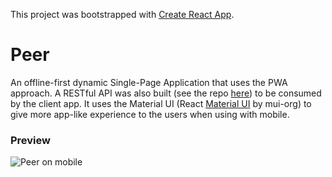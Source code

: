This project was bootstrapped with [Create React App](https://github.com/facebookincubator/create-react-app).

# Peer
An offline-first dynamic Single-Page Application that uses the PWA approach. A RESTful API was also built (see the repo [here](https://github.com/siongesteban/peer-server)) to be consumed by the client app. It uses the Material UI (React [Material UI](https://github.com/mui-org/material-ui) by mui-org) to give more app-like experience to the users when using with mobile.

### Preview
![Peer on mobile](https://image.ibb.co/iHRUSo/peer_mobile.jpg)